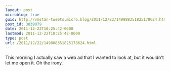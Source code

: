```yaml
---
layout: post
microblog: true
guid: http://vmstan-tweets.micro.blog/2011/12/22/149888351825178624.html
post_id: 3039079
date: 2011-12-22T10:25:42-0600
lastmod: 2011-12-22T10:25:42-0600
type: post
url: /2011/12/22/149888351825178624.html
---
```

This morning I actually saw a web ad that I wanted to look at, but it wouldn't let me open it. Oh the irony.
